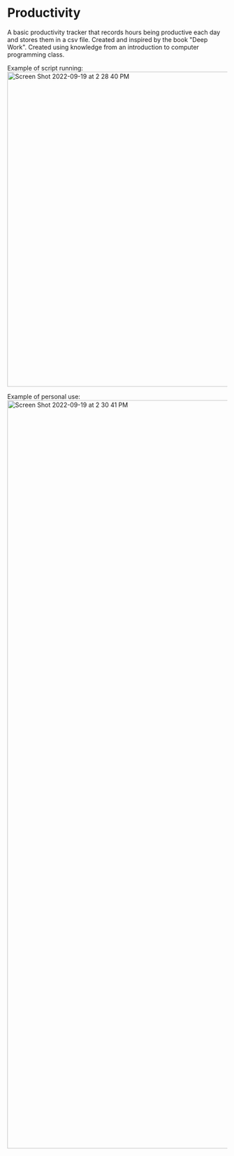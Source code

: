 # Productivity
A basic productivity tracker that records hours being productive each day and stores them in a csv file. 
Created and inspired by the book "Deep Work".
Created using knowledge from an introduction to computer programming class. 

Example of script running:
<img width="721" alt="Screen Shot 2022-09-19 at 2 28 40 PM" src="https://user-images.githubusercontent.com/84489685/191089418-dc49de7b-681b-471d-8b4a-203bf01411e8.png">

Example of personal use:
<img width="1713" alt="Screen Shot 2022-09-19 at 2 30 41 PM" src="https://user-images.githubusercontent.com/84489685/191089735-bef756c6-a3fd-4fbf-9bc3-5125f7e05c79.png">
